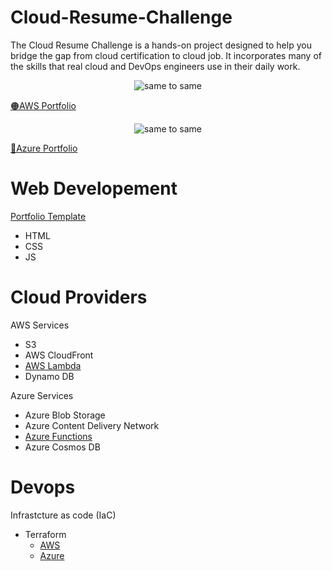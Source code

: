 # Cloud-Resume-Challenge
The Cloud Resume Challenge is a hands-on project designed to help you bridge the gap from cloud certification to cloud job. It incorporates many of the skills that real cloud and DevOps engineers use in their daily work.

<p align="Center">
  <img src="img/aws to azure.gif" alt="same to same">
</p>

[🟠AWS Portfolio](https://d2t49eqsussrlv.cloudfront.net/) 

<p align="Center">
  <img src="img/azure to aws.gif" alt="same to same">
</p>

[🔵Azure Portfolio]()

# Web Developement
[Portfolio Template](website)
  - HTML
  - CSS
  - JS

# Cloud Providers
AWS Services 
  - S3
  - AWS CloudFront
  - [AWS Lambda](AWS/lambda.py)
  - Dynamo DB
  
Azure Services 
  - Azure Blob Storage
  - Azure Content Delivery Network
  - [Azure Functions](Azure/azurefunctions.py)
  - Azure Cosmos DB

# Devops 
Infrastcture as code (IaC)
  - Terraform 
    - [AWS](AWS\main.tf)
    - [Azure](Azure\main.tf) 
